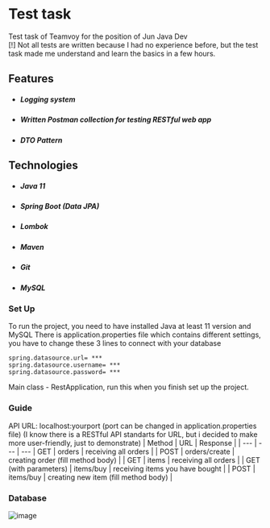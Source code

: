 # Test task

Test task of Teamvoy for the position of Jun Java Dev<br>
[!] Not all tests are written because I had no experience before, but the test task made me understand and learn the basics in a few hours. <br>

## Features
- ##### Logging system
- ##### Written Postman collection for testing RESTful web app
- ##### DTO Pattern


## Technologies
- ##### Java 11
- ##### Spring Boot (Data JPA)
- ##### Lombok
- ##### Maven
- ##### Git
- ##### MySQL


### Set Up
To run the project, you need to have installed Java at least 11 version and MySQL
There is application.properties file which contains different settings, you have to change these 3 lines to connect with your database
```
spring.datasource.url= ***
spring.datasource.username= ***
spring.datasource.password= ***
```

Main class - RestApplication, run this when you finish set up the project.

### Guide
API URL: localhost:yourport (port can be changed in application.properties file)
(I know there is a RESTful API standarts for URL, but i decided to make more user-friendly, just to demonstrate)
| Method   |     URL   |   Response    |
| ---      | ---       | ---
| GET      |     orders      |      receiving all orders        |
| POST     |     orders/create      |     creating order (fill method body)       |
| GET      |     items      |      receiving all orders        |
| GET (with parameters)     |     items/buy      |      receiving items you have bought      |
| POST      |     items/buy     |     creating new item (fill method body)        |

### Database

![image](https://i.ibb.co/R7Tbjg0/Screenshot-19.png)
